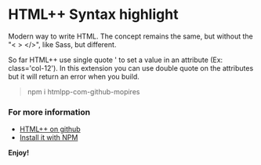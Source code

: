 # HTML++ Syntax highlight

Modern way to write HTML. The concept remains the same, but without the "< > </>", like Sass, but different.

So far HTML++ use single quote ' to set a value in an attribute (Ex: class='col-12'). In this extension you can use double quote on the attributes but it will return an error when you build.

> npm i htmlpp-com-github-mopires

### For more information

* [HTML++ on github](http://github.com/mopires/htmlpp)
* [Install it with NPM ](https://www.npmjs.com/package/htmlpp-com-github-mopires)

**Enjoy!**
